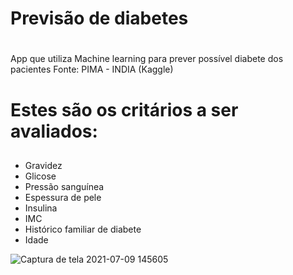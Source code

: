 # Previsão de diabetes <h1>
 
App que utiliza Machine learning para prever possível diabete dos pacientes
Fonte: PIMA - INDIA (Kaggle)

# Estes são os critários a ser avaliados: <h2>
  * Gravidez
  * Glicose
  * Pressão sanguínea
  * Espessura de pele
  * Insulina
  * IMC
  * Histórico familiar de diabete
  * Idade
  
  ![Captura de tela 2021-07-09 145605](https://user-images.githubusercontent.com/62958588/125103109-677d5680-e0b2-11eb-9bf1-316bb2a09e99.png)
